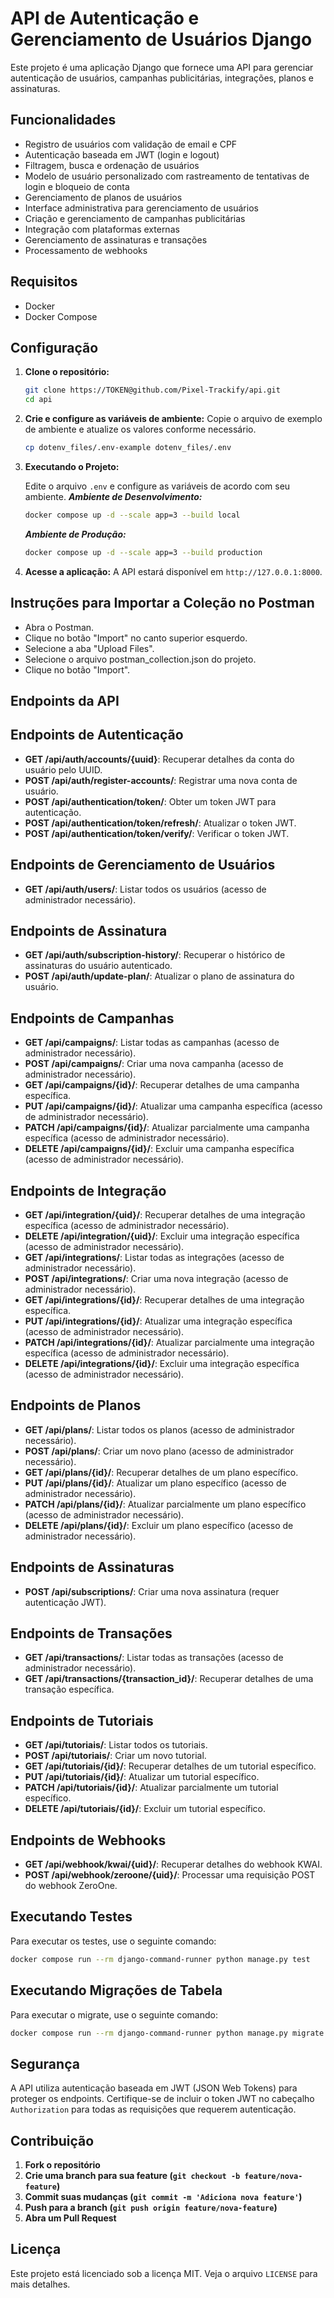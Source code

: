 # API de Autenticação e Gerenciamento de Usuários Django

Este projeto é uma aplicação Django que fornece uma API para gerenciar autenticação de usuários, campanhas publicitárias, integrações, planos e assinaturas.

## Funcionalidades

- Registro de usuários com validação de email e CPF
- Autenticação baseada em JWT (login e logout)
- Filtragem, busca e ordenação de usuários
- Modelo de usuário personalizado com rastreamento de tentativas de login e bloqueio de conta
- Gerenciamento de planos de usuários
- Interface administrativa para gerenciamento de usuários
- Criação e gerenciamento de campanhas publicitárias
- Integração com plataformas externas
- Gerenciamento de assinaturas e transações
- Processamento de webhooks

## Requisitos

- Docker
- Docker Compose

## Configuração

1. **Clone o repositório:**
    ```sh
    git clone https://TOKEN@github.com/Pixel-Trackify/api.git
    cd api
    ```

2. **Crie e configure as variáveis de ambiente:**
    Copie o arquivo de exemplo de ambiente e atualize os valores conforme necessário.
    ```sh
    cp dotenv_files/.env-example dotenv_files/.env
    ```

3. **Executando o Projeto:**

    Edite o arquivo `.env` e configure as variáveis de acordo com seu ambiente.
    ***Ambiente de Desenvolvimento:***
    ```sh
    docker compose up -d --scale app=3 --build local
    ```
    ***Ambiente de Produção:***
    ```sh
    docker compose up -d --scale app=3 --build production
    ```
4. **Acesse a aplicação:**
    A API estará disponível em `http://127.0.0.1:8000`.

## Instruções para Importar a Coleção no Postman

- Abra o Postman.
- Clique no botão "Import" no canto superior esquerdo.
- Selecione a aba "Upload Files".
- Selecione o arquivo postman_collection.json do projeto.
- Clique no botão "Import".

## Endpoints da API

## Endpoints de Autenticação
- **GET /api/auth/accounts/{uuid}**: Recuperar detalhes da conta do usuário pelo UUID.
- **POST /api/auth/register-accounts/**: Registrar uma nova conta de usuário.
- **POST /api/authentication/token/**: Obter um token JWT para autenticação.
- **POST /api/authentication/token/refresh/**: Atualizar o token JWT.
- **POST /api/authentication/token/verify/**: Verificar o token JWT.

## Endpoints de Gerenciamento de Usuários
- **GET /api/auth/users/**: Listar todos os usuários (acesso de administrador necessário).

## Endpoints de Assinatura
- **GET /api/auth/subscription-history/**: Recuperar o histórico de assinaturas do usuário autenticado.
- **POST /api/auth/update-plan/**: Atualizar o plano de assinatura do usuário.

## Endpoints de Campanhas
- **GET /api/campaigns/**: Listar todas as campanhas (acesso de administrador necessário).
- **POST /api/campaigns/**: Criar uma nova campanha (acesso de administrador necessário).
- **GET /api/campaigns/{id}/**: Recuperar detalhes de uma campanha específica.
- **PUT /api/campaigns/{id}/**: Atualizar uma campanha específica (acesso de administrador necessário).
- **PATCH /api/campaigns/{id}/**: Atualizar parcialmente uma campanha específica (acesso de administrador necessário).
- **DELETE /api/campaigns/{id}/**: Excluir uma campanha específica (acesso de administrador necessário).

## Endpoints de Integração
- **GET /api/integration/{uid}/**: Recuperar detalhes de uma integração específica (acesso de administrador necessário).
- **DELETE /api/integration/{uid}/**: Excluir uma integração específica (acesso de administrador necessário).
- **GET /api/integrations/**: Listar todas as integrações (acesso de administrador necessário).
- **POST /api/integrations/**: Criar uma nova integração (acesso de administrador necessário).
- **GET /api/integrations/{id}/**: Recuperar detalhes de uma integração específica.
- **PUT /api/integrations/{id}/**: Atualizar uma integração específica (acesso de administrador necessário).
- **PATCH /api/integrations/{id}/**: Atualizar parcialmente uma integração específica (acesso de administrador necessário).
- **DELETE /api/integrations/{id}/**: Excluir uma integração específica (acesso de administrador necessário).

## Endpoints de Planos
- **GET /api/plans/**: Listar todos os planos (acesso de administrador necessário).
- **POST /api/plans/**: Criar um novo plano (acesso de administrador necessário).
- **GET /api/plans/{id}/**: Recuperar detalhes de um plano específico.
- **PUT /api/plans/{id}/**: Atualizar um plano específico (acesso de administrador necessário).
- **PATCH /api/plans/{id}/**: Atualizar parcialmente um plano específico (acesso de administrador necessário).
- **DELETE /api/plans/{id}/**: Excluir um plano específico (acesso de administrador necessário).

## Endpoints de Assinaturas
- **POST /api/subscriptions/**: Criar uma nova assinatura (requer autenticação JWT).

## Endpoints de Transações
- **GET /api/transactions/**: Listar todas as transações (acesso de administrador necessário).
- **GET /api/transactions/{transaction_id}/**: Recuperar detalhes de uma transação específica.

## Endpoints de Tutoriais
- **GET /api/tutoriais/**: Listar todos os tutoriais.
- **POST /api/tutoriais/**: Criar um novo tutorial.
- **GET /api/tutoriais/{id}/**: Recuperar detalhes de um tutorial específico.
- **PUT /api/tutoriais/{id}/**: Atualizar um tutorial específico.
- **PATCH /api/tutoriais/{id}/**: Atualizar parcialmente um tutorial específico.
- **DELETE /api/tutoriais/{id}/**: Excluir um tutorial específico.

## Endpoints de Webhooks
- **GET /api/webhook/kwai/{uid}/**: Recuperar detalhes do webhook KWAI.
- **POST /api/webhook/zeroone/{uid}/**: Processar uma requisição POST do webhook ZeroOne.


## Executando Testes

Para executar os testes, use o seguinte comando:
```sh
docker compose run --rm django-command-runner python manage.py test
```

## Executando Migrações de Tabela

Para executar o migrate, use o seguinte comando:
```sh
docker compose run --rm django-command-runner python manage.py migrate
```

## Segurança

A API utiliza autenticação baseada em JWT (JSON Web Tokens) para proteger os endpoints. Certifique-se de incluir o token JWT no cabeçalho `Authorization` para todas as requisições que requerem autenticação.

## Contribuição

1. **Fork o repositório**
2. **Crie uma branch para sua feature (`git checkout -b feature/nova-feature`)**
3. **Commit suas mudanças (`git commit -m 'Adiciona nova feature'`)**
4. **Push para a branch (`git push origin feature/nova-feature`)**
5. **Abra um Pull Request**

## Licença

Este projeto está licenciado sob a licença MIT. Veja o arquivo `LICENSE` para mais detalhes.